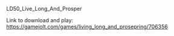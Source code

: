 LD50_Live_Long_And_Prosper

Link to download and play: https://gamejolt.com/games/living_long_and_prosepring/706356
